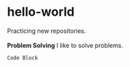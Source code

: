 # hello-world
Practicing new repositories.
<br>
<br>
**Problem Solving**
I like to solve problems.
```
Code Block
```
